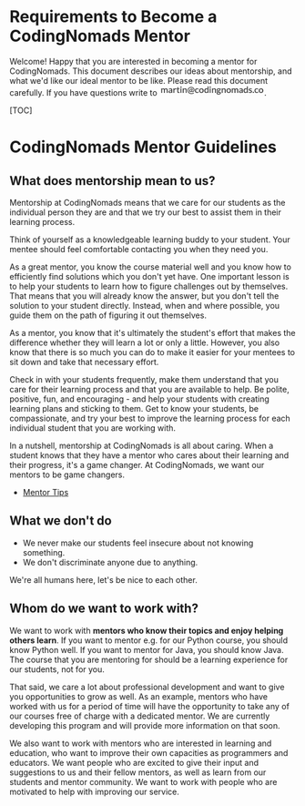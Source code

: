 # Requirements to Become a CodingNomads Mentor

Welcome! Happy that you are interested in becoming a mentor for CodingNomads. This document describes our ideas about mentorship, and what we'd like our ideal mentor to be like. Please read this document carefully. If you have questions write to <img style="display: inline-block;" alt="contact address for martin" src="../images/email_martin.png"/>.

[TOC]

# CodingNomads Mentor Guidelines

## What does mentorship mean to us?

Mentorship at CodingNomads means that we care for our students as the individual person they are and that we try our best to assist them in their learning process.

Think of yourself as a knowledgeable learning buddy to your student. Your mentee should feel comfortable contacting you when they need you.

As a great mentor, you know the course material well and you know how to efficiently find solutions which you don't yet have. One important lesson is to help your students to learn how to figure challenges out by themselves. That means that you will already know the answer, but you don't tell the solution to your student directly. Instead, when and where possible, you guide them on the path of figuring it out themselves.

As a mentor, you know that it's ultimately the student's effort that makes the difference whether they will learn a lot or only a little. However, you also know that there is so much you can do to make it easier for your mentees to sit down and take that necessary effort.

Check in with your students frequently, make them understand that you care for their learning process and that you are available to help. Be polite, positive, fun, and encouraging - and help your students with creating learning plans and sticking to them. Get to know your students, be compassionate, and try your best to improve the learning process for each individual student that you are working with.

In a nutshell, mentorship at CodingNomads is all about caring. When a student knows that they have a mentor who cares about their learning and their progress, it's a game changer. At CodingNomads, we want our mentors to be game changers.

*   [Mentor Tips](04_how_to_mentor.md)

## What we don't do

*   We never make our students feel insecure about not knowing something.
*   We don't discriminate anyone due to anything.

We're all humans here, let's be nice to each other.

## Whom do we want to work with?

We want to work with **mentors who know their topics and enjoy helping others learn**. If you want to mentor e.g. for our Python course, you should know Python well. If you want to mentor for Java, you should know Java. The course that you are mentoring for should be a learning experience for our students, not for you.

That said, we care a lot about professional development and want to give you opportunities to grow as well. As an example, mentors who have worked with us for a period of time will have the opportunity to take any of our courses free of charge with a dedicated mentor. We are currently developing this program and will provide more information on that soon.

We also want to work with mentors who are interested in learning and education, who want to improve their own capacities as programmers and educators. We want people who are excited to give their input and suggestions to us and their fellow mentors, as well as learn from our students and mentor community. We want to work with people who are motivated to help with improving our service.
